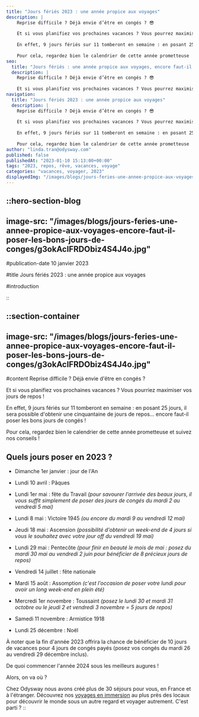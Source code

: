 ```yaml
---
title: "Jours fériés 2023 : une année propice aux voyages"
description: |
    Reprise difficile ? Déjà envie d’être en congés ? 😎
    
    Et si vous planifiez vos prochaines vacances ? Vous pourrez maximiser vos jours de repos ! 🤪
    
    En effet, 9 jours fériés sur 11 tomberont en semaine : en posant 25 jours off, il sera possible d’obtenir une cinquantaine de jours de repos.
    
    Pour cela, regardez bien le calendrier de cette année prometteuse !
seo:
  title: "Jours fériés : une année propice aux voyages, encore faut-il poser les bons jours de congés."
  description: |
    Reprise difficile ? Déjà envie d’être en congés ? 😎
    
    Et si vous planifiez vos prochaines vacances ? Vous pourrez maximiser vos jours de re
navigation:
  title: "Jours fériés 2023 : une année propice aux voyages"
  description: |
    Reprise difficile ? Déjà envie d’être en congés ? 😎
    
    Et si vous planifiez vos prochaines vacances ? Vous pourrez maximiser vos jours de repos ! 🤪
    
    En effet, 9 jours fériés sur 11 tomberont en semaine : en posant 25 jours off, il sera possible d’obtenir une cinquantaine de jours de repos.
    
    Pour cela, regardez bien le calendrier de cette année prometteuse !
author: "linda.tran@odysway.com"
published: false
publishedAt: "2023-01-10 15:13:00+00:00"
tags: "2023, repos, rêve, vacances, voyage"
categories: "vacances, voyager, 2023"
displayedImg: "/images/blogs/jours-feries-une-annee-propice-aux-voyages-encore-faut-il-poser-les-bons-jours-de-conges/g3okAcIFRDObiz4S4J4o.jpg"
---
```


::hero-section-blog
---
image-src: "/images/blogs/jours-feries-une-annee-propice-aux-voyages-encore-faut-il-poser-les-bons-jours-de-conges/g3okAcIFRDObiz4S4J4o.jpg"
---
#publication-date
10 janvier 2023

#title
Jours fériés 2023 : une année propice aux voyages

#introduction

::

::section-container
---
image-src: "/images/blogs/jours-feries-une-annee-propice-aux-voyages-encore-faut-il-poser-les-bons-jours-de-conges/g3okAcIFRDObiz4S4J4o.jpg"
---
#content
Reprise difficile ? Déjà envie d'être en congés ?

Et si vous planifiez vos prochaines vacances ? Vous pourriez maximiser vos jours de repos !

En effet, 9 jours fériés sur 11 tomberont en semaine : en posant 25 jours, il sera possible d'obtenir une cinquantaine de jours de repos... encore faut-il poser les bons jours de congés !

Pour cela, regardez bien le calendrier de cette année prometteuse et suivez nos conseils ! 

## Quels jours poser en 2023 ?

*   Dimanche 1er janvier : jour de l'An
    
*   Lundi 10 avril : Pâques 
    
*   Lundi 1er mai : fête du Travail _(pour savourer l'arrivée des beaux jours, il vous suffit simplement de poser des jours de congés du mardi 2 au vendredi 5 mai)_
    
*   Lundi 8 mai : Victoire 1945 _(ou encore du mardi 9 au vendredi 12 mai)_
    
*   Jeudi 18 mai : Ascension _(possibilité d'obtenir un week-end de 4 jours si vous le souhaitez avec votre jour off du vendredi 19 mai)_
    
*   Lundi 29 mai : Pentecôte _(pour finir en beauté le mois de mai : posez du mardi 30 mai au vendredi 2 juin pour bénéficier de 8 précieux jours de repos)_
    
*   Vendredi 14 juillet : fête nationale
    
*   Mardi 15 août : Assomption _(c'est l'occasion de poser votre lundi pour avoir un long week-end en plein été)_
    
*   Mercredi 1er novembre : Toussaint _(posez le lundi 30 et mardi 31 octobre ou le jeudi 2 et vendredi 3 novembre = 5 jours de repos)_
    
*   Samedi 11 novembre : Armistice 1918
    
*   Lundi 25 décembre : Noël
    

À noter que la fin d'année 2023 offrira la chance de bénéficier de 10 jours de vacances pour 4 jours de congés payés (posez vos congés du mardi 26 au vendredi 29 décembre inclus).

De quoi commencer l'année 2024 sous les meilleurs augures !

Alors, on va où ?

Chez Odysway nous avons créé plus de 30 séjours pour vous, en France et à l'étranger. Découvrez nos [voyages en immersion](https://odysway.com/destinations?utm_source=Blog&utm_medium=S%C3%A9jours&utm_campaign=Noss%C3%A9jours) au plus près des locaux pour découvrir le monde sous un autre regard et voyager autrement. C'est parti ?
::
